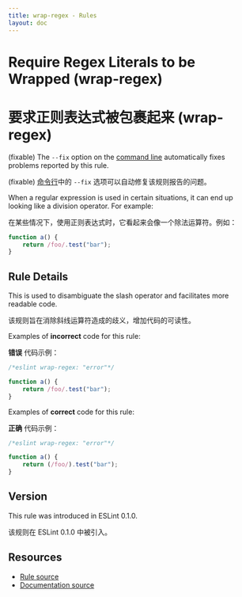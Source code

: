 ```yaml
---
title: wrap-regex - Rules
layout: doc
---
```

<!-- Note: No pull requests accepted for this file. See README.md in the root directory for details. -->

# Require Regex Literals to be Wrapped (wrap-regex)

# 要求正则表达式被包裹起来 (wrap-regex)

(fixable) The `--fix` option on the [command line](../user-guide/command-line-interface#fix) automatically fixes problems reported by this rule.

(fixable) [命令行](../user-guide/command-line-interface#fix)中的 `--fix` 选项可以自动修复该规则报告的问题。

When a regular expression is used in certain situations, it can end up looking like a division operator. For example:

在某些情况下，使用正则表达式时，它看起来会像一个除法运算符。例如：

```js
function a() {
    return /foo/.test("bar");
}
```

## Rule Details

This is used to disambiguate the slash operator and facilitates more readable code.

该规则旨在消除斜线运算符造成的歧义，增加代码的可读性。

Examples of **incorrect** code for this rule:

**错误** 代码示例：

```js
/*eslint wrap-regex: "error"*/

function a() {
    return /foo/.test("bar");
}
```

Examples of **correct** code for this rule:

**正确** 代码示例：

```js
/*eslint wrap-regex: "error"*/

function a() {
    return (/foo/).test("bar");
}
```

## Version

This rule was introduced in ESLint 0.1.0.

该规则在 ESLint 0.1.0 中被引入。

## Resources

* [Rule source](https://github.com/eslint/eslint/tree/master/lib/rules/wrap-regex.js)
* [Documentation source](https://github.com/eslint/eslint/tree/master/docs/rules/wrap-regex.md)
